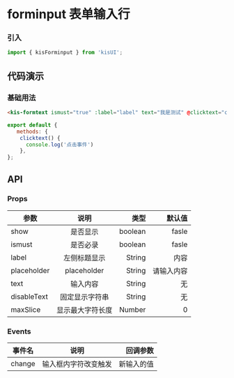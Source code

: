 # forminput 表单输入行

### 引入

```js
import { kisForminput } from 'kisUI';
```

## 代码演示

### 基础用法

```html
<kis-formtext ismust="true" :label="label" text="我是测试" @clicktext="clicktext"/>
```

```js
export default {
   methods: {
    clicktext() {
      console.log('点击事件')
    },
};
```

## API

### Props

| 参数     |     说明     |    类型 | 默认值 |
| -------- | :----------: | ------: | -----: |
| show    | 是否显示 | boolean |  fasle |
| ismust    | 是否必录 | boolean |  fasle |
| label    | 左侧标题显示 | String |  内容 |
| placeholder |   placeholder   | String |  请输入内容 |
| text |   输入内容   | String |  无 |
| disableText |   固定显示字符串   | String |  无 |
| maxSlice |   显示最大字符长度   | Number |  0 |

### Events

| 事件名 |       说明       | 回调参数 |
| ------ | :--------------: | -------: |
| change | 输入框内字符改变触发 |   新输入的值    |